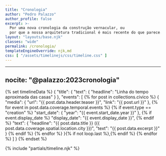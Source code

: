 ```yaml
---
title: "Cronologia"
author: "Pedro Palazzo"
author_profile: false
excerpt: >-
  Por uma nova cronologia da construção vernacular, ou
  por que a nossa arquitetura tradicional é mais recente do que parece.
layout: "layouts/base.njk"
classes: "wide"
permalink: /cronologia/
templateEngineOverride: njk,md
css: [ "/assets/timelinejs/css/timeline.css" ]
---
```


---
nocite: "@palazzo:2023cronologia"
---

{% set timelineData %}
{
  "title": {
    "text": {
      "headline": "Linha do tempo aproximada das casas"
    }
  },
  "events": [
  {% for post in collections.civico %}
    {
      "media": {
        "url": "{{ post.data.header.teaser }}",
        "link": "{{ post.url }}"
      },
    {% for event in post.data.coverage.temporal.events %}
      {% if event.type == "creation" %}
          "start_date": {
            "year": "{{ event.start_date.year }}"
          },
          {% if event.display_date %}
          "display_date": "{{ event.display_date }}",
          {% endif %}
          "text": {
            "headline": "{{ post.data.title }} ({{ post.data.coverage.spatial.location.city }})",
            "text": "{{ post.data.excerpt }}"
          }
      {% endif %}
    {% endfor %}
    }{% if not loop.last %},{% endif %}
  {% endfor %}
  ]
}
{% endset %}
<div class="w-100">
{% include "partials/timeline.njk" %}
</div>

